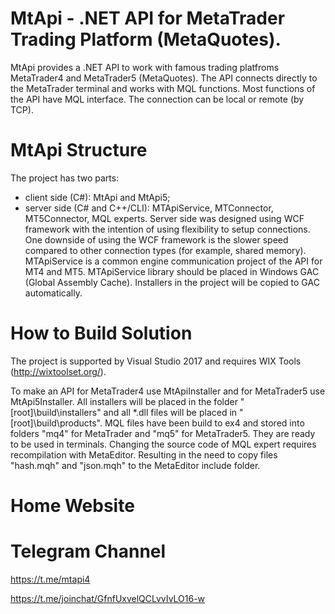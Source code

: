 # MtApi - .NET API for MetaTrader Trading Platform (MetaQuotes).
MtApi provides a .NET API to work with famous trading platfroms MetaTrader4 and MetaTrader5 (MetaQuotes).
The API connects directly to the MetaTrader terminal and works with MQL functions. Most functions of the API have MQL interface.
The connection can be local or remote (by TCP).

# MtApi Structure
The project has two parts: 
 - client side (C#): MtApi and MtApi5;
 - server side (C# and C++/CLI): MTApiService, MTConnector, MT5Connector, MQL experts.
Server side was designed using WCF framework with the intention of using flexibility to setup connections.  One downside of using the WCF framework is the slower speed compared to other connection types (for example, shared memory).
MTApiService is a common engine communication project of the API for MT4 and MT5.
MTApiService library should be placed in Windows GAC (Global Assembly Cache). Installers in the project will be copied to GAC automatically.

# How to Build Solution
The project is supported by Visual Studio 2017 and requires WIX Tools (http://wixtoolset.org/).

To make an API for MetaTrader4 use MtApiInstaller and for MetaTrader5 use MtApi5Installer. 
All installers will be placed in the folder "[root]\build\installers\" and all *.dll files will be placed in "[root]\build\products\".
MQL files have been build to ex4 and stored into folders "mq4" for MetaTrader and "mq5" for MetaTrader5. They are ready to be used in terminals.
Changing the source code of MQL expert requires recompilation with MetaEditor. Resulting in the need to copy files "hash.mqh" and "json.mqh" to the MetaEditor include folder.

# Home Website

# Telegram Channel
https://t.me/mtapi4

https://t.me/joinchat/GfnfUxvelQCLvvIvLO16-w